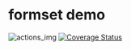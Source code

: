 # formset demo
![actions_img]
[![Coverage Status](https://coveralls.io/repos/github/terrluo/formset_demo/badge.svg?branch=master)](https://coveralls.io/github/terrluo/formset_demo?branch=master)

[actions_img]:https://github.com/terrluo/formset_demo/workflows/Django%20CI/badge.svg
